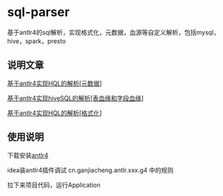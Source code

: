# sql-parser
基于antlr4的sql解析，实现格式化，元数据，血源等自定义解析，包括mysql，hive，spark，presto

## 说明文章

[基于antlr4实现HQL的解析[元数据]](http://ganjiacheng.cn/article/2020/article_6_%E5%9F%BA%E4%BA%8Eantlr4%E5%AE%9E%E7%8E%B0HQL%E7%9A%84%E8%A7%A3%E6%9E%90-%E5%85%83%E6%95%B0%E6%8D%AE/)

[基于antlr4实现hiveSQL的解析[表血缘和字段血缘]](http://ganjiacheng.cn/article/2020/article_14_%E5%9F%BA%E4%BA%8Eantlr4%E5%AE%9E%E7%8E%B0HQL%E7%9A%84%E8%A7%A3%E6%9E%90-%E8%A1%A8%E8%A1%80%E7%BC%98%E5%92%8C%E5%AD%97%E6%AE%B5%E8%A1%80%E7%BC%98/)

[基于antlr4实现HQL的解析[格式化]](http://ganjiacheng.cn/article/2020/article_12_%E5%9F%BA%E4%BA%8Eantlr4%E5%AE%9E%E7%8E%B0HQL%E7%9A%84%E8%A7%A3%E6%9E%90-%E6%A0%BC%E5%BC%8F%E5%8C%96/)

## 使用说明

下载安装[antlr4](https://www.antlr.org/index.html)

idea装antlr4插件调试 cn.ganjiacheng.antlr.xxx.g4 中的规则

拉下来项目代码，运行Application